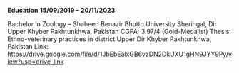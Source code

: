 **Education**
**15/09/2019 – 20/11/2023**

Bachelor in Zoology – Shaheed Benazir Bhutto University Sheringal, Dir Upper Khyber Pakhtunkhwa, Pakistan
CGPA: 3.97/4   (Gold-Medalist)
Thesis: Ethno-veterinary practices in district Upper Dir Khyber Pakhtunkhwa, Pakistan
Link: https://drive.google.com/file/d/1JbEbEalxGB6vzDN2DkUXU1gHN9JYY9Py/view?usp=drive_link
